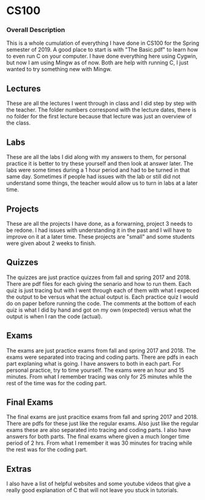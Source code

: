 # CS100
### Overall Description
This is a whole cumulation of everything I have done in CS100 for the Spring semester of 2019.
A good place to start is with "The Basic.pdf" to learn how to even run C on your computer.
I have done everything here using Cygwin, but now I am using Mingw as of now. Both
are help with running C, I just wanted to try something new with Mingw.

## Lectures
These are all the lectures I went through in class and I did step by step with the teacher.
The folder numbers correspond with the lecture dates, there is no folder for the first lecture
because that lecture was just an overview of the class.

## Labs
These are all the labs I did along with my answers to them, for personal practice it is better
to try these yourself and then look at answer later. The labs were some times during a 1 hour period and 
had to be turned in that same day. Sometimes if people had issues with the lab or still did not understand some
things, the teacher would allow us to turn in labs at a later time.

## Projects
These are all the projects I have done, as a forwarning, project 3 needs to be redone.
I had issues with understanding it in the past and I will have to improve on it at a
later time. These projects are "small" and some students were given about 2 weeks to finish.

## Quizzes
The quizzes are just practice quizzes from fall and spring 2017 and 2018. There are pdf files for each
giving the senario and how to run them. Each quiz is just tracing but with I went through each of them with what I expeced the output to be
versus what the actual output is. Each practice quiz I would do on paper before running
the code. The comments at the bottom of each quiz is what I did by hand and got on my own
(expected) versus what the output is when I ran the code (actual).

## Exams
The exams are just practice exams from fall and spring 2017 and 2018. The exams were separated
into tracing and coding parts. There are pdfs in each part explaning what is going.
I have answers to both in each part. For personal practice, try to time yourself. The exams were an hour and
15 minutes. From what I remember tracing was only for 25 minutes while the rest of the time was for 
the coding part.

## Final Exams
The final exams are just pracitice exams from fall and spring 2017 and 2018. There are pdfs for these just like the regular exams.
Also just like the regular exams these are also separated into tracing and coding parts. I also have answers for both parts. The final exams 
where given a much longer time period of 2 hrs. From what I remember it was 30 minutes for tracing while the rest was for the coding part.

## Extras
I also have a list of helpful websites and some youtube videos that give a really good explanation of C that will not leave you stuck in tutorials.
